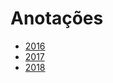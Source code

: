 # Anotações
  
* [2016](years/2016.md) 
* [2017](years/2017.md)
* [2018](years/2018.md)    
  
  
    
